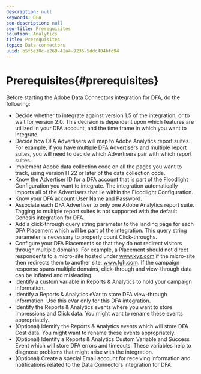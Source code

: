 ```yaml
---
description: null
keywords: DFA
seo-description: null
seo-title: Prerequisites
solution: Analytics
title: Prerequisites
topic: Data connectors
uuid: b5f5e30c-e269-41a4-9236-5ddc404bfd94
---
```


# Prerequisites{#prerequisites}

Before starting the Adobe Data Connectors integration for DFA, do the following:

* Decide whether to integrate against version 1.5 of the integration, or to wait for version 2.0. This decision is dependent upon which features are utilized in your DFA account, and the time frame in which you want to integrate.  
* Decide how DFA Advertisers will map to Adobe Analytics report suites. For example, if you have multiple DFA Advertisers and multiple report suites, you will need to decide which Advertisers pair with which report suites. 
* Implement Adobe data collection code on all the pages you want to track, using version H.22 or later of the data collection code. 
* Know the Advertiser ID for a DFA account that is part of the Floodlight Configuration you want to integrate. The integration automatically imports all of the Advertisers that lie within the Floodlight Configuration. 
* Know your DFA account User Name and Password. 
* Associate each DFA Advertiser to only one Adobe Analytics report suite. Tagging to multiple report suites is not supported with the default Genesis integration for DFA. 
* Add a click-through query string parameter to the landing page for each DFA Placement which will be part of the integration. This query string parameter is necessary to properly count Click-throughs. 
* Configure your DFA Placements so that they do not redirect visitors through multiple domains. For example, a Placement should not direct respondents to a micro-site hosted under www.xyz.com if the micro-site then redirects them to another site, www.fgh.com. If the campaign response spans multiple domains, click-through and view-through data can be inflated and misleading. 
* Identify a custom variable in Reports & Analytics to hold your campaign information. 
* Identify a Reports & Analytics eVar to store DFA view-through information. Use this eVar only for this DFA integration. 
* Identify the Reports & Analytics events where you want to store Impressions and Click data. You might want to rename these events appropriately. 
* (Optional) Identify the Reports & Analytics events which will store DFA Cost data. You might want to rename these events appropriately. 
* (Optional) Identify a Reports & Analytics Custom Variable and Success Event which will store DFA errors and timeouts. These variables help to diagnose problems that might arise with the integration. 
* (Optional) Create a special Email account for receiving information and notifications related to the Data Connectors integration for DFA.

